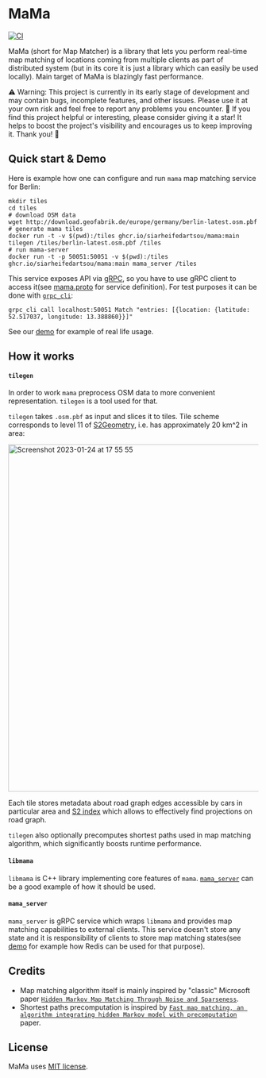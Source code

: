 # MaMa 
[![CI](https://github.com/SiarheiFedartsou/mama/actions/workflows/ci.yml/badge.svg)](https://github.com/SiarheiFedartsou/mama/actions/workflows/ci.yml)


MaMa (short for Map Matcher) is a library that lets you perform real-time map matching of locations coming from multiple clients as part of distributed system (but in its core it is just a library which can easily be used locally). Main target of MaMa is blazingly fast performance.

⚠️ Warning: This project is currently in its early stage of development and may contain bugs, incomplete features, and other issues. Please use it at your own risk and feel free to report any problems you encounter.
🌟 If you find this project helpful or interesting, please consider giving it a star! It helps to boost the project's visibility and encourages us to keep improving it. Thank you! 🙏

##  Quick start & Demo 

Here is example how one can configure and run `mama` map matching service for Berlin:
```
mkdir tiles
cd tiles
# download OSM data
wget http://download.geofabrik.de/europe/germany/berlin-latest.osm.pbf
# generate mama tiles
docker run -t -v $(pwd):/tiles ghcr.io/siarheifedartsou/mama:main tilegen /tiles/berlin-latest.osm.pbf /tiles
# run mama-server
docker run -t -p 50051:50051 -v $(pwd):/tiles ghcr.io/siarheifedartsou/mama:main mama_server /tiles 
```

This service exposes API via [gRPC](https://grpc.io/), so you have to use gRPC client to access it(see [mama.proto](https://github.com/SiarheiFedartsou/mama/blob/main/server/mama.proto) for service definition). For test purposes it can be done with [`grpc_cli`](https://github.com/grpc/grpc/blob/master/doc/command_line_tool.md):

```
grpc_cli call localhost:50051 Match "entries: [{location: {latitude: 52.517037, longitude: 13.388860}}]"
```

See our [demo](./demo) for example of real life usage.

## How it works

#### `tilegen`

In order to work `mama` preprocess OSM data to more convenient representation. `tilegen` is a tool used for that.

`tilegen` takes `.osm.pbf` as input and slices it to tiles. Tile scheme corresponds to level 11 of [S2Geometry](https://s2geometry.io/), i.e. has approximately 20 km^2 in area:

<img width="700" alt="Screenshot 2023-01-24 at 17 55 55" src="https://user-images.githubusercontent.com/266271/214357432-6d7ec7af-9c13-418f-8d11-0ed338056dc9.png">

Each tile stores metadata about road graph edges accessible by cars in particular area and [S2 index](https://s2geometry.io/devguide/s2shapeindex.html) which allows to effectively find projections on road graph. 

`tilegen` also optionally precomputes shortest paths used in map matching algorithm, which significantly boosts runtime performance. 

#### `libmama`
`libmama` is C++ library implementing core features of `mama`. [`mama_server`](https://github.com/SiarheiFedartsou/mama/blob/cb15123ca81d6712f2cccff06cc842a1b6e2b9ce/server/mama_server.cc#L57) can be a good example of how it should be used. 

#### `mama_server`
`mama_server` is gRPC service which wraps `libmama` and provides map matching capabilities to external clients. This service doesn't store any state and it is responsibility of clients to store map matching states(see [demo](./demo) for example how Redis can be used for that purpose). 


## Credits
- Map matching algorithm itself is mainly inspired by "classic" Microsoft paper [`Hidden Markov Map Matching Through Noise and Sparseness`](https://www.microsoft.com/en-us/research/wp-content/uploads/2016/12/map-matching-ACM-GIS-camera-ready.pdf).
- Shortest paths precomputation is inspired by [`Fast map matching, an algorithm integrating hidden
Markov model with precomputation`](https://people.kth.se/~cyang/bib/fmm.pdf) paper.

## License
MaMa uses [MIT license](https://github.com/SiarheiFedartsou/mama/blob/main/LICENSE).
